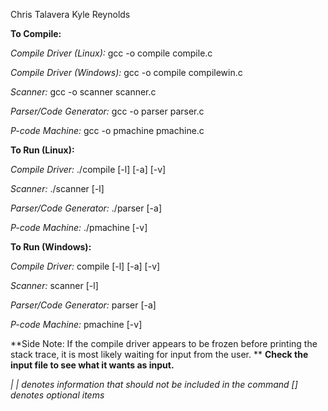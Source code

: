 Chris Talavera
Kyle Reynolds

**To Compile:**

*Compile Driver (Linux):* gcc -o compile compile.c

*Compile Driver (Windows):* gcc -o compile compilewin.c

*Scanner:* gcc -o scanner scanner.c

*Parser/Code Generator:* gcc -o parser parser.c

*P-code Machine:* gcc -o pmachine pmachine.c

**To Run (Linux):**

*Compile Driver:* ./compile [-l] [-a] [-v]

*Scanner:* ./scanner [-l]

*Parser/Code Generator:* ./parser [-a]

*P-code Machine:* ./pmachine [-v]

**To Run (Windows):**

*Compile Driver:* compile [-l] [-a] [-v]

*Scanner:* scanner [-l]

*Parser/Code Generator:* parser [-a]

*P-code Machine:* pmachine [-v]

**Side Note: If the compile driver appears to be frozen before printing the stack trace, it is most likely waiting for input from the user. **
**Check the input file to see what it wants as input.**

*| | denotes information that should not be included in the command*
*[] denotes optional items*
